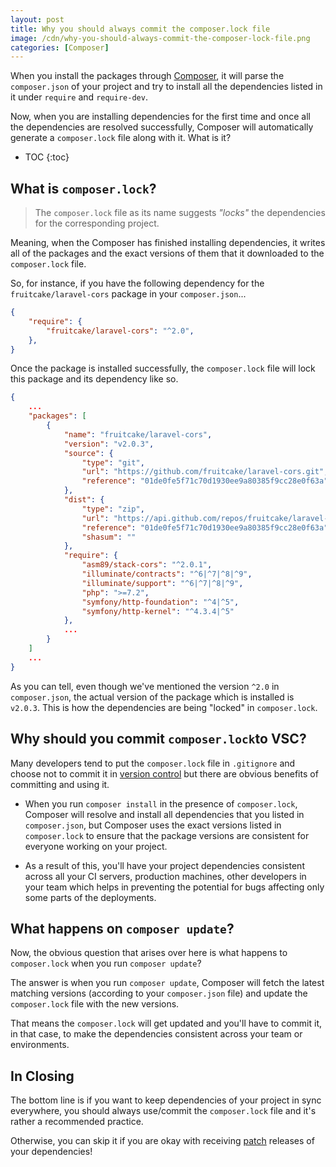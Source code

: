 ```yaml
---
layout: post
title: Why you should always commit the composer.lock file
image: /cdn/why-you-should-always-commit-the-composer-lock-file.png
categories: [Composer]
---
```


When you install the packages through [Composer](https://getcomposer.org/), it will parse the `composer.json` of your project and try to install all the dependencies listed in it under `require` and `require-dev`.

Now, when you are installing dependencies for the first time and once all the dependencies are resolved successfully, Composer will automatically generate a `composer.lock` file along with it. What is it?

* TOC
{:toc}

## What is `composer.lock`?

> The `composer.lock` file as its name suggests *"locks"* the dependencies for the corresponding project. 

Meaning, when the Composer has finished installing dependencies, it writes all of the packages and the exact versions of them that it downloaded to the `composer.lock` file.

So, for instance, if you have the following dependency for the `fruitcake/laravel-cors` package in your `composer.json`...

```json
{
    "require": {
        "fruitcake/laravel-cors": "^2.0",
    },
}
```

Once the package is installed successfully, the `composer.lock` file will lock this package and its dependency like so.

```json
{
    ...
    "packages": [
        {
            "name": "fruitcake/laravel-cors",
            "version": "v2.0.3",
            "source": {
                "type": "git",
                "url": "https://github.com/fruitcake/laravel-cors.git",
                "reference": "01de0fe5f71c70d1930ee9a80385f9cc28e0f63a"
            },
            "dist": {
                "type": "zip",
                "url": "https://api.github.com/repos/fruitcake/laravel-cors/zipball/01de0fe5f71c70d1930ee9a80385f9cc28e0f63a",
                "reference": "01de0fe5f71c70d1930ee9a80385f9cc28e0f63a",
                "shasum": ""
            },
            "require": {
                "asm89/stack-cors": "^2.0.1",
                "illuminate/contracts": "^6|^7|^8|^9",
                "illuminate/support": "^6|^7|^8|^9",
                "php": ">=7.2",
                "symfony/http-foundation": "^4|^5",
                "symfony/http-kernel": "^4.3.4|^5"
            },
            ...
        }
    ]
    ...
}
```

As you can tell, even though we've mentioned the version `^2.0` in `composer.json`, the actual version of the package which is installed is `v2.0.3`. This is how the dependencies are being "locked" in `composer.lock`.

## Why should you commit `composer.lock`to VSC?

Many developers tend to put the `composer.lock` file in `.gitignore` and choose not to commit it in [version control](https://git-scm.com/) but there are obvious benefits of committing and using it.

- When you run `composer install` in the presence of `composer.lock`, Composer will resolve and install all dependencies that you listed in `composer.json`, but Composer uses the exact versions listed in `composer.lock` to ensure that the package versions are consistent for everyone working on your project. 
  
- As a result of this, you'll have your project dependencies consistent across all your CI servers, production machines, other developers in your team which helps in preventing the potential for bugs affecting only some parts of the deployments.

## What happens on `composer update`?

Now, the obvious question that arises over here is what happens to `composer.lock` when you run `composer update`?

The answer is when you run `composer update`, Composer will fetch the latest matching versions (according to your `composer.json` file) and update the `composer.lock` file with the new versions.

That means the `composer.lock` will get updated and you'll have to commit it, in that case, to make the dependencies consistent across your team or environments.

## In Closing

The bottom line is if you want to keep dependencies of your project in sync everywhere, you should always use/commit the `composer.lock` file and it's rather a recommended practice. 

Otherwise, you can skip it if you are okay with receiving [patch](https://semver.org/) releases of your dependencies! 